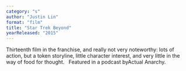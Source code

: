 ```yaml
---
category: "s"
author: "Justin Lin"
format: "film"
title: "Star Trek Beyond"
yearReleased: "2015"
---
```

Thirteenth film in the franchise, and really not very noteworthy: lots of action, but a token storyline, little character interest, and very little in the way of food for thought.
 
Featured in a podcast byActual Anarchy.